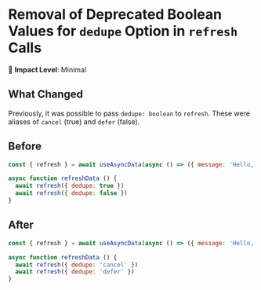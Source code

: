 # Removal of Deprecated Boolean Values for `dedupe` Option in `refresh` Calls

🚦 **Impact Level**: Minimal

## What Changed

Previously, it was possible to pass `dedupe: boolean` to `refresh`. These were aliases of `cancel` (true) and `defer` (false).

## Before

```jsx
const { refresh } = await useAsyncData(async () => ({ message: 'Hello, Nuxt 3!' }))

async function refreshData () {
  await refresh({ dedupe: true })
  await refresh({ dedupe: false })
}
```

## After

```jsx
const { refresh } = await useAsyncData(async () => ({ message: 'Hello, Nuxt 3!' }))

async function refreshData () {
  await refresh({ dedupe: 'cancel' })
  await refresh({ dedupe: 'defer' })
}

```
